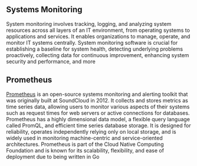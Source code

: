 ## Systems Monitoring
System monitoring involves tracking, logging, and analyzing system resources across all layers of an IT environment, from operating systems to applications and services. 
It enables organizations to manage, operate, and monitor IT systems centrally. 
System monitoring software is crucial for establishing a baseline for system health, detecting underlying problems proactively, collecting data for continuous improvement, enhancing system security and performance, and more


## Prometheus 
[Prometheus](https://prometheus.io/) is an open-source systems monitoring and alerting toolkit that was originally built at SoundCloud in 2012. It collects and stores metrics as time series data, allowing users to monitor various aspects of their systems such as request times for web servers or active connections for databases. Prometheus has a highly dimensional data model, a flexible query language called PromQL, and efficient time series database storage. It is designed for reliability, operates independently relying only on local storage, and is widely used in monitoring machine-centric and service-oriented architectures. Prometheus is part of the Cloud Native Computing Foundation and is known for its scalability, flexibility, and ease of deployment due to being written in Go


